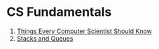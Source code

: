 # CS Fundamentals

1. [Things Every Computer Scientist Should Know](https://docs.google.com/presentation/d/1pWMaZXnRAf8dxT0AcsogOjHZeKXbSmDjdR2CZtClsN0/edit?usp=sharing)
2. [Stacks and Queues](https://docs.google.com/presentation/d/1rsxjS8l4Lo21nskccyBH7Hap19NfL-D1BNGgiPlW0bc/edit?usp=sharing)
